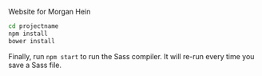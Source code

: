 Website for Morgan Hein

```bash
cd projectname
npm install
bower install
```

Finally, run `npm start` to run the Sass compiler. It will re-run every time you save a Sass file.
